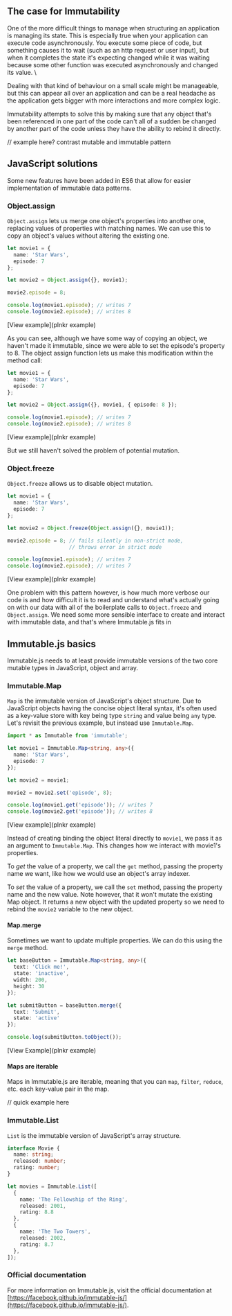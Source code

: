 ## The case for Immutability

One of the more difficult things to manage when structuring an application is managing its state. This is especially true when your application can execute code asynchronously. You execute some piece of code, but something causes it to wait (such as an http request or user input), but when it completes the state it's expecting changed while it was waiting because some other function was executed asynchronously and changed its value. \

Dealing with that kind of behaviour on a small scale might be manageable, but this can appear all over an application and can be a real headache as the application gets bigger with more interactions and more complex logic.

Immutability attempts to solve this by making sure that any object that's been referenced in one part of the code can't all of a sudden be changed by another part of the code unless they have the ability to rebind it directly.

// example here? contrast mutable and immutable pattern

## JavaScript solutions

Some new features have been added in ES6 that allow for easier implementation of immutable data patterns.

### Object.assign

`Object.assign` lets us merge one object's properties into another one, replacing values of properties with matching names. We can use this to copy an object's values without altering the existing one.

```typescript
let movie1 = {
  name: 'Star Wars',
  episode: 7
};

let movie2 = Object.assign({}, movie1);

movie2.episode = 8;

console.log(movie1.episode); // writes 7
console.log(movie2.episode); // writes 8
```
[View example](plnkr example)

As you can see, although we have some way of copying an object, we haven't made it immutable, since we were able to set the episode's property to 8. The object assign function lets us make this modification within the method call:

```typescript
let movie1 = {
  name: 'Star Wars',
  episode: 7
};

let movie2 = Object.assign({}, movie1, { episode: 8 });

console.log(movie1.episode); // writes 7
console.log(movie2.episode); // writes 8
```
[View example](plnkr example)

But we still haven't solved the problem of potential mutation.

### Object.freeze

`Object.freeze` allows us to disable object mutation.

```typescript
let movie1 = {
  name: 'Star Wars',
  episode: 7
};

let movie2 = Object.freeze(Object.assign({}, movie1));

movie2.episode = 8; // fails silently in non-strict mode,
                    // throws error in strict mode

console.log(movie1.episode); // writes 7
console.log(movie2.episode); // writes 7
```
[View example](plnkr example)

One problem with this pattern however, is how much more verbose our code is and how difficult it is to read and understand what's actually going on with our data with all of the boilerplate calls to `Object.freeze` and `Object.assign`. We need some more sensible interface to create and interact with immutable data, and that's where Immutable.js fits in

## Immutable.js basics

Immutable.js needs to at least provide immutable versions of the two core mutable types in JavaScript, object and array.

### Immutable.Map
`Map` is the immutable version of JavaScript's object structure. Due to JavaScript objects having the concise object literal syntax, it's often used as a key-value store with key being type `string` and value being `any` type. Let's revisit the previous example, but instead use `Immutable.Map`.

```typescript
import * as Immutable from 'immutable';

let movie1 = Immutable.Map<string, any>({
  name: 'Star Wars',
  episode: 7
});

let movie2 = movie1;

movie2 = movie2.set('episode', 8);

console.log(movie1.get('episode')); // writes 7
console.log(movie2.get('episode')); // writes 8
```
[View example](plnkr example)

Instead of creating binding the object literal directly to `movie1`, we pass it as an argument to `Immutable.Map`. This changes how we interact with movie1's properties.

To _get_ the value of a property, we call the `get` method, passing the property name we want, like how we would use an object's array indexer.

To _set_ the value of a property, we call the `set` method, passing the property name and the new value. Note however, that it won't mutate the existing Map object. It returns a new object with the updated property so we need to rebind the `movie2` variable to the new object.

#### Map.merge

Sometimes we want to update multiple properties. We can do this using the `merge` method.

```typescript
let baseButton = Immutable.Map<string, any>({
  text: 'Click me!',
  state: 'inactive',
  width: 200,
  height: 30
});

let submitButton = baseButton.merge({
  text: 'Submit',
  state: 'active'
});

console.log(submitButton.toObject());
```
[View Example](plnkr example)

#### Maps are iterable

Maps in Immutable.js are iterable, meaning that you can `map`, `filter`, `reduce`, etc. each key-value pair in the map.

// quick example here

### Immutable.List

`List` is the immutable version of JavaScript's array structure.

```typescript
interface Movie {
  name: string;
  released: number;
  rating: number;
}

let movies = Immutable.List([
  {
    name: 'The Fellowship of the Ring',
    released: 2001,
    rating: 8.8
  },
  {
    name: 'The Two Towers',
    released: 2002,
    rating: 8.7
  },
]);
```


### Official documentation

For more information on Immutable.js, visit the official documentation at [https://facebook.github.io/immutable-js/](https://facebook.github.io/immutable-js/).
